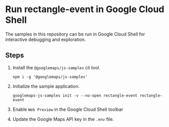 # Run rectangle-event in Google Cloud Shell

The samples in this repository can be run in Google Cloud Shell for interactive debugging and exploration.

## Steps

1. Install the `@googlemaps/js-samples` cli tool.

    ```
    npm i -g '@googlemaps/js-samples'
    ```
1. Initialize the sample application. 
    ```
    googlemaps-js-samples init -v --no-open rectangle-event rectangle-event
    ```
1. Enable `Web Preview` in the Google Cloud Shell toolbar
1. Update the Google Maps API key in the `.env` file.
